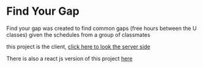 # Find Your Gap

Find your gap was created to find common gaps (free hours between the U classes) given the schedules from a group of classmates

this project is the client, [click here to look the server side](https://github.com/dgop92/find-your-gap-api)

There is also a react js version of this project [here](https://github.com/dgop92/find-your-gap-react)
